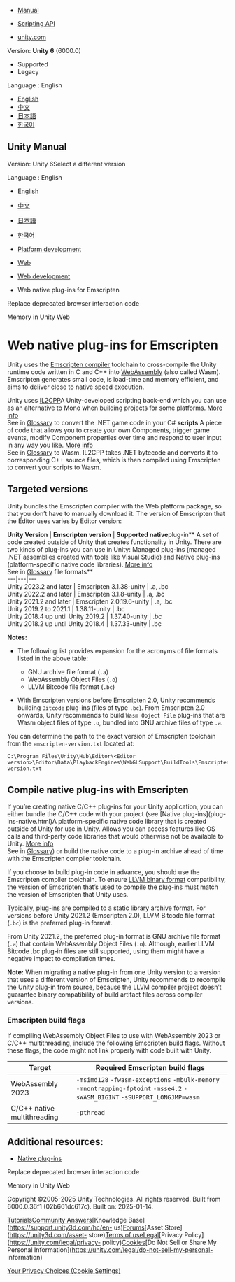 [](https://docs.unity3d.com)

  * [Manual](../Manual/index.html)
  * [Scripting API](../ScriptReference/index.html)

  * [unity.com](https://unity.com/)

Version: **Unity 6** (6000.0)

  * Supported
  * Legacy

Language : English

  * [English](/Manual/webgl-native-plugins-with-emscripten.html)
  * [中文](/cn/current/Manual/webgl-native-plugins-with-emscripten.html)
  * [日本語](/ja/current/Manual/webgl-native-plugins-with-emscripten.html)
  * [한국어](/kr/current/Manual/webgl-native-plugins-with-emscripten.html)

[](https://docs.unity3d.com)

## Unity Manual

Version: Unity 6Select a different version

Language : English

  * [English](/Manual/webgl-native-plugins-with-emscripten.html)
  * [中文](/cn/current/Manual/webgl-native-plugins-with-emscripten.html)
  * [日本語](/ja/current/Manual/webgl-native-plugins-with-emscripten.html)
  * [한국어](/kr/current/Manual/webgl-native-plugins-with-emscripten.html)

  * [Platform development ](PlatformSpecific.html)
  * [Web](webgl.html)
  * [Web development](webgl-develop.html)
  * Web native plug-ins for Emscripten

[](web-interacting-browser-deprecated.html)

Replace deprecated browser interaction code

[](webgl-memory.html)

Memory in Unity Web

# Web native plug-ins for Emscripten

Unity uses the [Emscripten compiler](https://emscripten.org/) toolchain to
cross-compile the Unity runtime code written in C and C++ into
[WebAssembly](https://webassembly.org/) (also called Wasm). Emscripten
generates small code, is load-time and memory efficient, and aims to deliver
close to native speed execution.

Unity uses [IL2CPP](./scripting-backends-il2cpp.html)A Unity-developed
scripting back-end which you can use as an alternative to Mono when building
projects for some platforms. [More info](./scripting-backends-il2cpp.html)  
See in [Glossary](Glossary.html#IL2CPP) to convert the .NET game code in your
C# **scripts** A piece of code that allows you to create your own Components,
trigger game events, modify Component properties over time and respond to user
input in any way you like. [More info](creating-scripts.html)  
See in [Glossary](Glossary.html#Scripts) to Wasm. IL2CPP takes .NET bytecode
and converts it to corresponding C++ source files, which is then compiled
using Emscripten to convert your scripts to Wasm.

## Targeted versions

Unity bundles the Emscripten compiler with the Web platform package, so that
you don’t have to manually download it. The version of Emscripten that the
Editor uses varies by Editor version:

**Unity Version** | **Emscripten version** | **Supported native**plug-in** A set of code created outside of Unity that creates functionality in Unity. There are two kinds of plug-ins you can use in Unity: Managed plug-ins (managed .NET assemblies created with tools like Visual Studio) and Native plug-ins (platform-specific native code libraries). [More info](./plug-ins.html)  
See in [Glossary](Glossary.html#Plug-in) file formats**  
---|---|---  
Unity 2023.2 and later | Emscripten 3.1.38-unity | .a, .bc  
Unity 2022.2 and later | Emscripten 3.1.8-unity | .a, .bc  
Unity 2021.2 and later | Emscripten 2.0.19.6-unity | .a, .bc  
Unity 2019.2 to 2021.1 | 1.38.11-unity | .bc  
Unity 2018.4 up until Unity 2019.2 | 1.37.40-unity | .bc  
Unity 2018.2 up until Unity 2018.4 | 1.37.33-unity | .bc  
  
**Notes:**

  * The following list provides expansion for the acronyms of file formats listed in the above table:

    * GNU archive file format (`.a`)
    * WebAssembly Object Files (`.o`)
    * LLVM Bitcode file format (`.bc`)
  * With Emscripten versions before Emscripten 2.0, Unity recommends building `Bitcode` plug-ins (files of type `.bc`). From Emscripten 2.0 onwards, Unity recommends to build `Wasm Object File` plug-ins that are Wasm object files of type `.o`, bundled into GNU archive files of type `.a`.

You can determine the path to the exact version of Emscripten toolchain from
the `emscripten-version.txt` located at:

    
    
    C:\Program Files\Unity\Hub\Editor\<Editor version>\Editor\Data\PlaybackEngines\WebGLSupport\BuildTools\Emscripten\emscripten\emscripten-version.txt
    

## Compile native plug-ins with Emscripten

If you’re creating native C/C++ plug-ins for your Unity application, you can
either bundle the C/C++ code with your project (see [Native plug-ins](plug-
ins-native.html)A platform-specific native code library that is created
outside of Unity for use in Unity. Allows you can access features like OS
calls and third-party code libraries that would otherwise not be available to
Unity. [More info](./plug-ins.html)  
See in [Glossary](Glossary.html#Nativeplug-in)) or build the native code to a
plug-in archive ahead of time with the Emscripten compiler toolchain.

If you choose to build plug-in code in advance, you should use the Emscripten
compiler toolchain. To ensure [LLVM binary format](https://llvm.org/)
compatibility, the version of Emscripten that’s used to compile the plug-ins
must match the version of Emscripten that Unity uses.

Typically, plug-ins are compiled to a static library archive format. For
versions before Unity 2021.2 (Emscripten 2.0), LLVM Bitcode file format
(`.bc`) is the preferred plug-in format.

From Unity 2021.2, the preferred plug-in format is GNU archive file format
(`.a`) that contain WebAssembly Object Files (`.o`). Although, earlier LLVM
Bitcode .bc plug-in files are still supported, using them might have a
negative impact to compilation times.

**Note:** When migrating a native plug-in from one Unity version to a version
that uses a different version of Emscripten, Unity recommends to recompile the
Unity plug-in from source, because the LLVM compiler project doesn’t guarantee
binary compatibility of build artifact files across compiler versions.

### Emscripten build flags

If compiling WebAssembly Object Files to use with WebAssembly 2023 or C/C++
multithreading, include the following Emscripten build flags. Without these
flags, the code might not link properly with code built with Unity.

**Target** | **Required Emscripten build flags**  
---|---  
WebAssembly 2023 |  `-msimd128` `-fwasm-exceptions` `-mbulk-memory` `-mnontrapping-fptoint` `-msse4.2` `-sWASM_BIGINT` `-sSUPPORT_LONGJMP=wasm`  
C/C++ native multithreading | `-pthread`  
  
## Additional resources:

  * [Native plug-ins](plug-ins-native.html)

[](web-interacting-browser-deprecated.html)

Replace deprecated browser interaction code

[](webgl-memory.html)

Memory in Unity Web

Copyright ©2005-2025 Unity Technologies. All rights reserved. Built from
6000.0.36f1 (02b661dc617c). Built on: 2025-01-14.

[Tutorials](https://learn.unity.com/)[Community
Answers](https://answers.unity3d.com)[Knowledge
Base](https://support.unity3d.com/hc/en-
us)[Forums](https://forum.unity3d.com)[Asset Store](https://unity3d.com/asset-
store)[Terms of
use](https://docs.unity3d.com/Manual/TermsOfUse.html)[Legal](https://unity.com/legal)[Privacy
Policy](https://unity.com/legal/privacy-
policy)[Cookies](https://unity.com/legal/cookie-policy)[Do Not Sell or Share
My Personal Information](https://unity.com/legal/do-not-sell-my-personal-
information)

[Your Privacy Choices (Cookie Settings)](javascript:void\(0\);)

